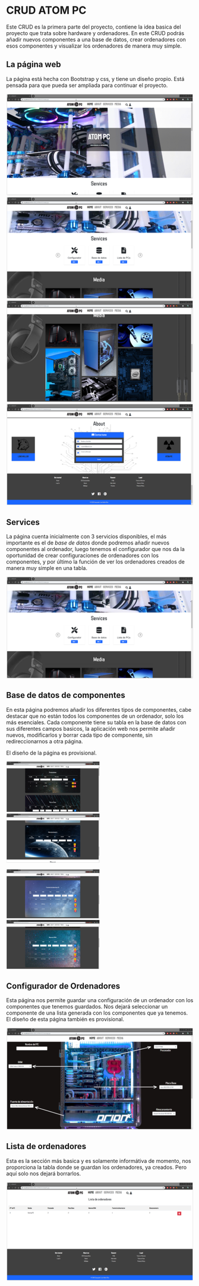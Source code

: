 # CRUD ATOM PC

Este CRUD es la primera parte del proyecto, contiene la idea basica del proyecto que trata sobre hardware y ordenadores.
En este CRUD podrás añadir nuevos componentes a una base de datos, crear ordenadores con esos componentes y visualizar los ordenadores de manera muy simple.

## La página web

La página está hecha con Bootstrap y css, y tiene un diseño propio. Está pensada para que pueda ser ampliada para continuar el proyecto.


<img src="img/main.PNG">
<img src="img/services.PNG">
<img src="img/media.PNG">
<img src="img/footer.PNG">

## Services

La página cuenta inicialmente con 3 servicios disponibles, el más importante es el de <i>base de datos</i> donde podremos añadir nuevos componentes al ordenador,
luego tenemos el configurador que nos da la oportunidad de crear configuraciones de ordenadores con los componentes, y por último la función de ver los ordenadores
creados de manera muy simple en una tabla.

<img src="img/services.PNG">

## Base de datos de componentes

En esta página podremos añadir los diferentes tipos de componentes, cabe destacar que no están todos los componentes de un ordenador, solo los más esenciales.
Cada componente tiene su tabla en la base de datos con sus diferentes campos basicos, la aplicación web nos permite añadir nuevos, modificarlos y borrar cada tipo de componente, 
sin redireccionarnos a otra página.

El diseño de la página es provisional.

<img src="img/bd1.PNG" width="50%"> <img src="img/bd4.PNG" width="50%">

<img style="margin: 0 auto" src="img/bd3.PNG" width="50%"> <img style="margin: 0 auto" src="img/bd2.PNG" width="50%">



## Configurador de Ordenadores

Esta página nos permite guardar una configuración de un ordenador con los componentes que tenemos guardados.
Nos dejará seleccionar un componente de una lista generada con los componentes que ya tenemos. El diseño de esta página también es provisional. 

<img style="margin: auto" src="img/config.PNG">

## Lista de ordenadores

Esta es la sección más basica y es solamente informátiva de momento, nos proporciona la tabla donde se guardan los ordenadores, ya creados.
Pero aquí solo nos dejará borrarlos.

<img src="img/list.PNG">
